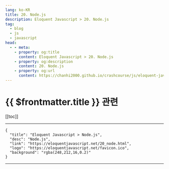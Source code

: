 ```yaml
---
lang: ko-KR
title: 20. Node.js
description: Eloquent Javascript > 20. Node.js
tag: 
  - blog
  - js
  - javascript
head:
  - - meta:
    - property: og:title
      content: Eloquent Javascript > 20. Node.js
    - property: og:description
      content: 20. Node.js
    - property: og:url
      content: https://chanhi2000.github.io/crashcourse/js/eloquent-javascript/20.html
---
```


# {{ $frontmatter.title }} 관련

[[toc]]

---

```component VPCard
{
  "title": "Eloquent Javascript > Node.js",
  "desc": "Node.js",
  "link": "https://eloquentjavascript.net/20_node.html",
  "logo": "https://eloquentjavascript.net/favicon.ico",
  "background": "rgba(248,212,16,0.2)"
}
```

---

<TagLinks />